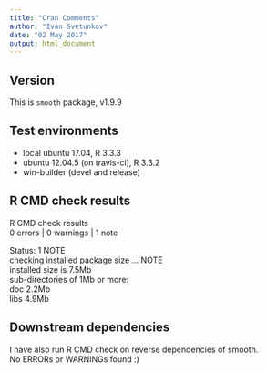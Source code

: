 ```yaml
---
title: "Cran Comments"
author: "Ivan Svetunkov"
date: "02 May 2017"
output: html_document
---
```

## Version
This is ``smooth`` package, v1.9.9

## Test environments
* local ubuntu 17.04, R 3.3.3
* ubuntu 12.04.5 (on travis-ci), R 3.3.2
* win-builder (devel and release)

## R CMD check results
R CMD check results  
0 errors | 0 warnings | 1 note

Status: 1 NOTE  
checking installed package size ... NOTE  
  installed size is  7.5Mb  
  sub-directories of 1Mb or more:  
    doc    2.2Mb  
    libs   4.9Mb

## Downstream dependencies
I have also run R CMD check on reverse dependencies of smooth.  
No ERRORs or WARNINGs found :)
